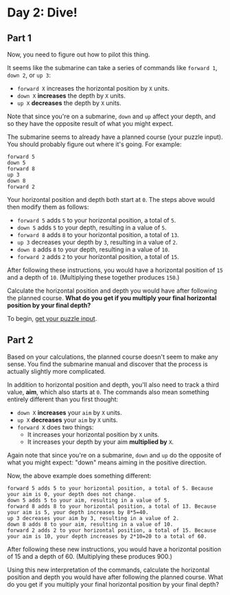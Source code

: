 # Day 2: Dive!

## Part 1

Now, you need to figure out how to pilot this thing.

It seems like the submarine can take a series of commands like `forward 1`,
`down 2`, or `up 3`:

- `forward X` increases the horizontal position by `X` units.
- `down X` **increases** the depth by `X` units.
- `up X` **decreases** the depth by `X` units.

Note that since you're on a submarine, `down` and `up` affect your depth, and
so they have the opposite result of what you might expect.

The submarine seems to already have a planned course (your puzzle input). You
should probably figure out where it's going. For example:

    forward 5
    down 5
    forward 8
    up 3
    down 8
    forward 2

Your horizontal position and depth both start at `0`. The steps above would
then modify them as follows:

- `forward 5` adds `5` to your horizontal position, a total of `5`.
- `down 5` adds `5` to your depth, resulting in a value of `5`.
- `forward 8` adds `8` to your horizontal position, a total of `13`.
- `up 3` decreases your depth by `3`, resulting in a value of `2`.
- `down 8` adds `8` to your depth, resulting in a value of `10`.
- `forward 2` adds `2` to your horizontal position, a total of `15`.

After following these instructions, you would have a horizontal position of
`15` and a depth of `10`. (Multiplying these together produces `150`.)

Calculate the horizontal position and depth you would have after following the
planned course. **What do you get if you multiply your final horizontal
position by your final depth?**

To begin, [get your puzzle input](input).

## Part 2

Based on your calculations, the planned course doesn't seem to make any sense.
You find the submarine manual and discover that the process is actually
slightly more complicated.

In addition to horizontal position and depth, you'll also need to track a third
value, **aim**, which also starts at `0`. The commands also mean something entirely different than you first thought:

- `down X` **increases** your `aim` by `X` units.
- `up X` **decreases** your `aim` by `X` units.
- `forward X` does two things:
    - It increases your horizontal position by `X` units.
    - It increases your depth by your aim **multiplied by** `X`.

Again note that since you're on a submarine, `down` and `up` do the opposite of what you might expect: "down" means aiming in the positive direction.

Now, the above example does something different:

    forward 5 adds 5 to your horizontal position, a total of 5. Because your aim is 0, your depth does not change.
    down 5 adds 5 to your aim, resulting in a value of 5.
    forward 8 adds 8 to your horizontal position, a total of 13. Because your aim is 5, your depth increases by 8*5=40.
    up 3 decreases your aim by 3, resulting in a value of 2.
    down 8 adds 8 to your aim, resulting in a value of 10.
    forward 2 adds 2 to your horizontal position, a total of 15. Because your aim is 10, your depth increases by 2*10=20 to a total of 60.

After following these new instructions, you would have a horizontal position of 15 and a depth of 60. (Multiplying these produces 900.)

Using this new interpretation of the commands, calculate the horizontal position and depth you would have after following the planned course. What do you get if you multiply your final horizontal position by your final depth?
